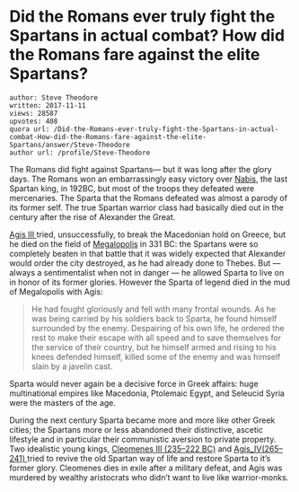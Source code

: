 # Did the Romans ever truly fight the Spartans in actual combat? How did the Romans fare against the elite Spartans?

	author: Steve Theodore
	written: 2017-11-11
	views: 28587
	upvotes: 408
	quora url: /Did-the-Romans-ever-truly-fight-the-Spartans-in-actual-combat-How-did-the-Romans-fare-against-the-elite-Spartans/answer/Steve-Theodore
	author url: /profile/Steve-Theodore


The Romans did fight against Spartans— but it was long after the glory days. The Romans won an embarrassingly easy victory over [Nabis](https://en.m.wikipedia.org/wiki/Nabis), the last Spartan king, in 192BC, but most of the troops they defeated were mercenaries. The Sparta that the Romans defeated was almost a parody of its former self. The true Spartan warrior class had basically died out in the century after the rise of Alexander the Great.

[Agis III ](https://en.wikipedia.org/wiki/Agis_III)tried, unsuccessfully, to break the Macedonian hold on Greece, but he died on the field of [Megalopolis](https://en.wikipedia.org/wiki/Battle_of_Megalopolis) in 331 BC: the Spartans were so completely beaten in that battle that it was widely expected that Alexander would order the city destroyed, as he had already done to Thebes. But — always a sentimentalist when not in danger — he allowed Sparta to live on in honor of its former glories. However the Sparta of legend died in the mud of Megalopolis with Agis:

> He had fought gloriously and fell with many frontal wounds. As he was being carried by his soldiers back to Sparta, he found himself surrounded by the enemy. Despairing of his own life, he ordered the rest to make their escape with all speed and to save themselves for the service of their country, but he himself armed and rising to his knees defended himself, killed some of the enemy and was himself slain by a javelin cast.

Sparta would never again be a decisive force in Greek affairs: huge multinational empires like Macedonia, Ptolemaic Egypt, and Seleucid Syria were the masters of the age.

During the next century Sparta became more and more like other Greek cities; the Spartans more or less abandoned their distinctive, ascetic lifestyle and in particular their communistic aversion to private property. Two idealistic young kings, [Cleomenes III (235–222 BC)](https://en.wikipedia.org/wiki/Cleomenes_III) and [Agis_IV(265–241) ](https://en.wikipedia.org/wiki/Cleomenes_III)tried to revive the old Spartan way of life and restore Sparta to it’s former glory. Cleomenes dies in exile after a military defeat, and Agis was murdered by wealthy aristocrats who didn’t want to live like warrior-monks.

